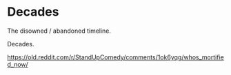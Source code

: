 # Decades

The disowned / abandoned timeline.

Decades.

https://old.reddit.com/r/StandUpComedy/comments/1ok6yqg/whos_mortified_now/
